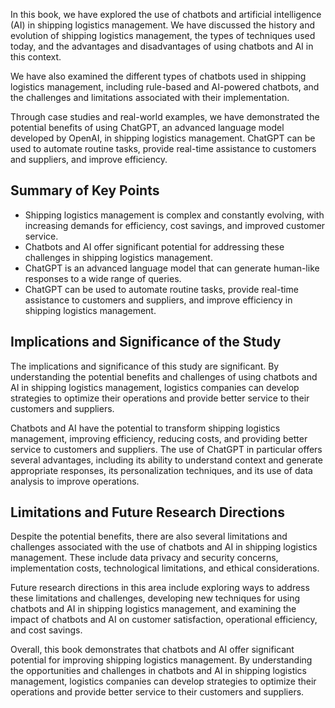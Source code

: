 
In this book, we have explored the use of chatbots and artificial intelligence (AI) in shipping logistics management. We have discussed the history and evolution of shipping logistics management, the types of techniques used today, and the advantages and disadvantages of using chatbots and AI in this context.

We have also examined the different types of chatbots used in shipping logistics management, including rule-based and AI-powered chatbots, and the challenges and limitations associated with their implementation.

Through case studies and real-world examples, we have demonstrated the potential benefits of using ChatGPT, an advanced language model developed by OpenAI, in shipping logistics management. ChatGPT can be used to automate routine tasks, provide real-time assistance to customers and suppliers, and improve efficiency.

Summary of Key Points
---------------------

* Shipping logistics management is complex and constantly evolving, with increasing demands for efficiency, cost savings, and improved customer service.
* Chatbots and AI offer significant potential for addressing these challenges in shipping logistics management.
* ChatGPT is an advanced language model that can generate human-like responses to a wide range of queries.
* ChatGPT can be used to automate routine tasks, provide real-time assistance to customers and suppliers, and improve efficiency in shipping logistics management.

Implications and Significance of the Study
------------------------------------------

The implications and significance of this study are significant. By understanding the potential benefits and challenges of using chatbots and AI in shipping logistics management, logistics companies can develop strategies to optimize their operations and provide better service to their customers and suppliers.

Chatbots and AI have the potential to transform shipping logistics management, improving efficiency, reducing costs, and providing better service to customers and suppliers. The use of ChatGPT in particular offers several advantages, including its ability to understand context and generate appropriate responses, its personalization techniques, and its use of data analysis to improve operations.

Limitations and Future Research Directions
------------------------------------------

Despite the potential benefits, there are also several limitations and challenges associated with the use of chatbots and AI in shipping logistics management. These include data privacy and security concerns, implementation costs, technological limitations, and ethical considerations.

Future research directions in this area include exploring ways to address these limitations and challenges, developing new techniques for using chatbots and AI in shipping logistics management, and examining the impact of chatbots and AI on customer satisfaction, operational efficiency, and cost savings.

Overall, this book demonstrates that chatbots and AI offer significant potential for improving shipping logistics management. By understanding the opportunities and challenges in chatbots and AI in shipping logistics management, logistics companies can develop strategies to optimize their operations and provide better service to their customers and suppliers.


